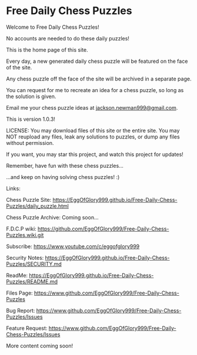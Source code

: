 # Free Daily Chess Puzzles
Welcome to Free Daily Chess Puzzles!

No accounts are needed to do these daily puzzles!

This is the home page of this site.

Every day, a new generated daily chess puzzle will be featured on the face of the site.

Any chess puzzle off the face of the site will be archived in a separate page.

You can request for me to recreate an idea for a chess puzzle, so long as the solution is given. 

Email me your chess puzzle ideas at jackson.newman999@gmail.com.

This is version 1.0.3!

LICENSE:
You may download files of this site or the entire site.
You may NOT reupload any files, leak any solutions to puzzles, or dump any files without permission.

If you want, you may star this project, and watch this project for updates!

Remember, have fun with these chess puzzles...

...and keep on having solving chess puzzles! :)

Links:

Chess Puzzle Site: https://EggOfGlory999.github.io/Free-Daily-Chess-Puzzles/daily_puzzle.html

Chess Puzzle Archive: Coming soon...

F.D.C.P wiki: https://github.com/EggOfGlory999/Free-Daily-Chess-Puzzles.wiki.git

Subscribe: https://www.youtube.com/c/eggofglory999

Security Notes: https://EggOfGlory999.github.io/Free-Daily-Chess-Puzzles/SECURITY.md

ReadMe: https://EggOfGlory999.github.io/Free-Daily-Chess-Puzzles/README.md

Files Page: https://www.github.com/EggOfGlory999/Free-Daily-Chess-Puzzles

Bug Report: https://www.github.com/EggOfGlory999/Free-Daily-Chess-Puzzles/Issues

Feature Request: https://www.github.com/EggOfGlory999/Free-Daily-Chess-Puzzles/Issues

More content coming soon!

